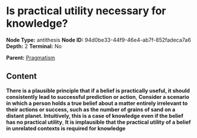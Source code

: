 # Is practical utility necessary for knowledge?

**Node Type:** antithesis
**Node ID:** 94d0be33-44f9-46e4-ab7f-852fadeca7a6
**Depth:** 2
**Terminal:** No

**Parent:** [Pragmatism](pragmatism.md)

## Content

**There is a plausible principle that if a belief is practically useful, it should consistently lead to successful prediction or action**, **Consider a scenario in which a person holds a true belief about a matter entirely irrelevant to their actions or success, such as the number of grains of sand on a distant planet. Intuitively, this is a case of knowledge even if the belief has no practical utility**, **It is implausible that the practical utility of a belief in unrelated contexts is required for knowledge**
